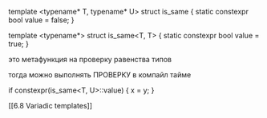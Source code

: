 template <typename* T, typename* U>
struct is_same {
static constexpr bool value = false;
}

template <typename*>
struct is_same<T, T> {
static constexpr bool value = true;
}

это метафункция на проверку равенства типов

тогда можно выполнять ПРОВЕРКУ в компайл тайме

if constexpr(is_same<T, U>::value) {
x = y;
}

[[6.8 Variadic templates]]
